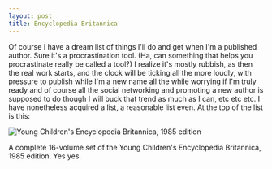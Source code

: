 ```yaml
---
layout: post
title: Encyclopedia Britannica
---
```


Of course I have a dream list of things I'll do and get when I'm a published author. Sure it's a procrastination tool. (Ha, can something that helps you procrastinate really be called a tool?) I realize it's mostly rubbish, as then the real work starts, and the clock will be ticking all the more loudly, with pressure to publish while I'm a new name all the while worrying if I'm truly ready and of course all the social networking and promoting a new author is supposed to do though I will buck that trend as much as I can, etc etc etc. I have nonetheless acquired a list, a reasonable list even. At the top of the list is this:

![Young Children's Encyclopedia Britannica, 1985 edition]({{site_url}}/images/YoungPeoplesEncyclopediaBritannica.jpg)

A complete 16-volume set of the Young Children's Encyclopedia Britannica, 1985 edition. Yes yes.